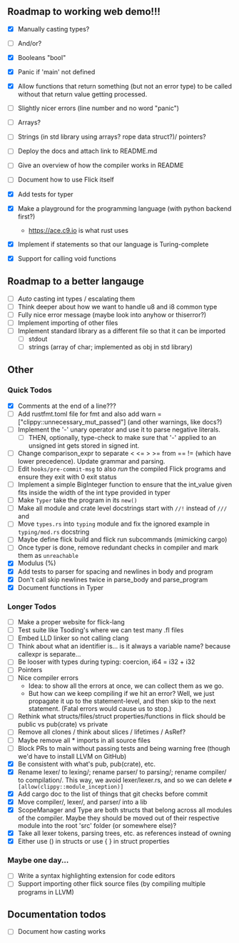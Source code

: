 ## Roadmap to working web demo!!!

- [x] Manually casting types?
- [ ] And/or?
- [x] Booleans "bool"
- [x] Panic if 'main' not defined
- [x] Allow functions that return something (but not an error type) to be called
  without that return value getting processed.


- [ ] Slightly nicer errors (line number and no word "panic")
- [ ] Arrays?
- [ ] Strings (in std library using arrays? rope data struct?)/ pointers?
- [ ] Deploy the docs and attach link to README.md
- [ ] Give an overview of how the compiler works in README
- [ ] Document how to use Flick itself
- [x] Add tests for typer
- [x] Make a playground for the programming language (with python backend first?)
    - https://ace.c9.io is what rust uses
- [x] Implement if statements so that our language is Turing-complete
- [x] Support for calling void functions

## Roadmap to a better langauge

- [ ] _Auto_ casting int types / escalating them
- [ ] Think deeper about how we want to handle u8 and i8 common type
- [ ] Fully nice error message (maybe look into anyhow or thiserror?)
- [ ] Implement importing of other files
- [ ] Implement standard library as a different file so that it can be imported
    - [ ] stdout
    - [ ] strings (array of char; implemented as obj in std library)

## Other

### Quick Todos

- [x] Comments at the end of a line???
- [ ] Add rustfmt.toml file for fmt and also add warn = ["clippy::unnecessary_mut_passed"] (and other warnings, like docs?)
- [ ] Implement the '-' unary operator and use it to parse negative literals.
    - [ ] THEN, optionally, type-check to make sure that '-' applied to an unsigned int gets stored in signed int.
- [ ] Change comparison_expr to separate < <= > >= from == != (which have lower precedence). Update grammar and parsing.
- [ ] Edit `hooks/pre-commit-msg` to also _run_ the compiled Flick programs and ensure they exit with 0 exit status
- [ ] Implement a simple BigInteger function to ensure that the int_value given fits inside the width of the int type
  provided in typer
- [ ] Make `Typer` take the program in its `new()`
- [ ] Make all module and crate level docstrings start with `//!` instead of `///` and
- [ ] Move `types.rs` into `typing` module and fix the ignored example in `typing/mod.rs` docstring
- [ ] Maybe define flick build and flick run subcommands (mimicking cargo)
- [ ] Once typer is done, remove redundant checks in compiler and mark them as `unreachable`
- [x] Modulus (%)
- [x] Add tests to parser for spacing and newlines in body and program
- [x] Don't call skip newlines twice in parse_body and parse_program
- [x] Document functions in Typer

### Longer Todos

- [ ] Make a proper website for flick-lang
- [ ] Test suite like Tsoding's where we can test many .fl files
- [ ] Embed LLD linker so not calling clang
- [ ] Think about what an identifier is... is it always a variable name? because callexpr is separate...
- [ ] Be looser with types during typing: coercion, i64 = i32 + i32
- [ ] Pointers
- [ ] Nice compiler errors
    - Idea: to show all the errors at once, we can collect them as we go.
    - But how can we keep compiling if we hit an error? Well, we just propagate it up to the statement-level, and then
      skip to the next statement. (Fatal errors would cause us to stop.)
- [ ] Rethink what structs/files/struct properties/functions in flick should be public vs pub(crate) vs private
- [ ] Remove all clones / think about slices / lifetimes / AsRef?
- [ ] Maybe remove all * imports in all source files
- [ ] Block PRs to main without passing tests and being warning free (though we'd have to install LLVM on GitHub)
- [x] Be consistent with what's pub, pub(crate), etc.
- [x] Rename lexer/ to lexing/; rename parser/ to parsing/; rename compiler/ to compilation/. This way, we avoid
  lexer/lexer.rs, and so we can delete `#[allow(clippy::module_inception)]`
- [x] Add cargo doc to the list of things that git checks before commit
- [x] Move compiler/, lexer/, and parser/ into a lib
- [x] ScopeManager and Type are both structs that belong across all modules of the compiler. Maybe they should be moved
  out of their respective module into the root 'src' folder (or somewhere else)?
- [x] Take all lexer tokens, parsing trees, etc. as references instead of owning
- [x] Either use () in structs or use { } in struct properties

### Maybe one day...

- [ ] Write a syntax highlighting extension for code editors
- [ ] Support importing other flick source files (by compiling multiple programs in LLVM)

## Documentation todos

- [ ] Document how casting works

